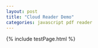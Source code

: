 ```yaml
---
layout: post
title: "Cloud Reader Demo"
categories: javascript pdf reader
---
```


{% include testPage.html %}
